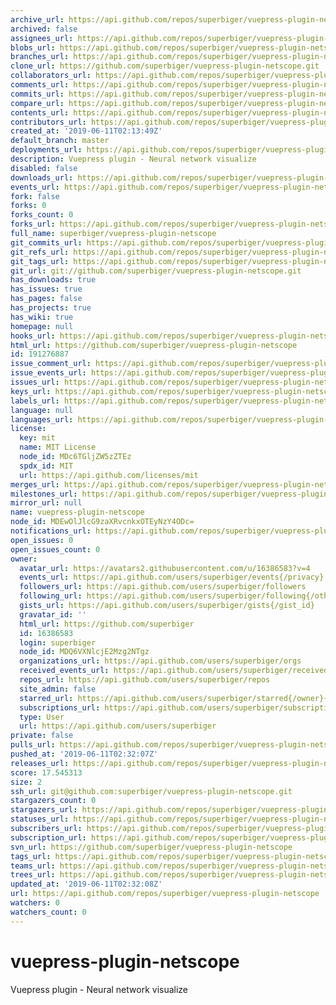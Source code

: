 ```yaml
---
archive_url: https://api.github.com/repos/superbiger/vuepress-plugin-netscope/{archive_format}{/ref}
archived: false
assignees_url: https://api.github.com/repos/superbiger/vuepress-plugin-netscope/assignees{/user}
blobs_url: https://api.github.com/repos/superbiger/vuepress-plugin-netscope/git/blobs{/sha}
branches_url: https://api.github.com/repos/superbiger/vuepress-plugin-netscope/branches{/branch}
clone_url: https://github.com/superbiger/vuepress-plugin-netscope.git
collaborators_url: https://api.github.com/repos/superbiger/vuepress-plugin-netscope/collaborators{/collaborator}
comments_url: https://api.github.com/repos/superbiger/vuepress-plugin-netscope/comments{/number}
commits_url: https://api.github.com/repos/superbiger/vuepress-plugin-netscope/commits{/sha}
compare_url: https://api.github.com/repos/superbiger/vuepress-plugin-netscope/compare/{base}...{head}
contents_url: https://api.github.com/repos/superbiger/vuepress-plugin-netscope/contents/{+path}
contributors_url: https://api.github.com/repos/superbiger/vuepress-plugin-netscope/contributors
created_at: '2019-06-11T02:13:49Z'
default_branch: master
deployments_url: https://api.github.com/repos/superbiger/vuepress-plugin-netscope/deployments
description: Vuepress plugin - Neural network visualize
disabled: false
downloads_url: https://api.github.com/repos/superbiger/vuepress-plugin-netscope/downloads
events_url: https://api.github.com/repos/superbiger/vuepress-plugin-netscope/events
fork: false
forks: 0
forks_count: 0
forks_url: https://api.github.com/repos/superbiger/vuepress-plugin-netscope/forks
full_name: superbiger/vuepress-plugin-netscope
git_commits_url: https://api.github.com/repos/superbiger/vuepress-plugin-netscope/git/commits{/sha}
git_refs_url: https://api.github.com/repos/superbiger/vuepress-plugin-netscope/git/refs{/sha}
git_tags_url: https://api.github.com/repos/superbiger/vuepress-plugin-netscope/git/tags{/sha}
git_url: git://github.com/superbiger/vuepress-plugin-netscope.git
has_downloads: true
has_issues: true
has_pages: false
has_projects: true
has_wiki: true
homepage: null
hooks_url: https://api.github.com/repos/superbiger/vuepress-plugin-netscope/hooks
html_url: https://github.com/superbiger/vuepress-plugin-netscope
id: 191276887
issue_comment_url: https://api.github.com/repos/superbiger/vuepress-plugin-netscope/issues/comments{/number}
issue_events_url: https://api.github.com/repos/superbiger/vuepress-plugin-netscope/issues/events{/number}
issues_url: https://api.github.com/repos/superbiger/vuepress-plugin-netscope/issues{/number}
keys_url: https://api.github.com/repos/superbiger/vuepress-plugin-netscope/keys{/key_id}
labels_url: https://api.github.com/repos/superbiger/vuepress-plugin-netscope/labels{/name}
language: null
languages_url: https://api.github.com/repos/superbiger/vuepress-plugin-netscope/languages
license:
  key: mit
  name: MIT License
  node_id: MDc6TGljZW5zZTEz
  spdx_id: MIT
  url: https://api.github.com/licenses/mit
merges_url: https://api.github.com/repos/superbiger/vuepress-plugin-netscope/merges
milestones_url: https://api.github.com/repos/superbiger/vuepress-plugin-netscope/milestones{/number}
mirror_url: null
name: vuepress-plugin-netscope
node_id: MDEwOlJlcG9zaXRvcnkxOTEyNzY4ODc=
notifications_url: https://api.github.com/repos/superbiger/vuepress-plugin-netscope/notifications{?since,all,participating}
open_issues: 0
open_issues_count: 0
owner:
  avatar_url: https://avatars2.githubusercontent.com/u/16386583?v=4
  events_url: https://api.github.com/users/superbiger/events{/privacy}
  followers_url: https://api.github.com/users/superbiger/followers
  following_url: https://api.github.com/users/superbiger/following{/other_user}
  gists_url: https://api.github.com/users/superbiger/gists{/gist_id}
  gravatar_id: ''
  html_url: https://github.com/superbiger
  id: 16386583
  login: superbiger
  node_id: MDQ6VXNlcjE2Mzg2NTgz
  organizations_url: https://api.github.com/users/superbiger/orgs
  received_events_url: https://api.github.com/users/superbiger/received_events
  repos_url: https://api.github.com/users/superbiger/repos
  site_admin: false
  starred_url: https://api.github.com/users/superbiger/starred{/owner}{/repo}
  subscriptions_url: https://api.github.com/users/superbiger/subscriptions
  type: User
  url: https://api.github.com/users/superbiger
private: false
pulls_url: https://api.github.com/repos/superbiger/vuepress-plugin-netscope/pulls{/number}
pushed_at: '2019-06-11T02:32:07Z'
releases_url: https://api.github.com/repos/superbiger/vuepress-plugin-netscope/releases{/id}
score: 17.545313
size: 2
ssh_url: git@github.com:superbiger/vuepress-plugin-netscope.git
stargazers_count: 0
stargazers_url: https://api.github.com/repos/superbiger/vuepress-plugin-netscope/stargazers
statuses_url: https://api.github.com/repos/superbiger/vuepress-plugin-netscope/statuses/{sha}
subscribers_url: https://api.github.com/repos/superbiger/vuepress-plugin-netscope/subscribers
subscription_url: https://api.github.com/repos/superbiger/vuepress-plugin-netscope/subscription
svn_url: https://github.com/superbiger/vuepress-plugin-netscope
tags_url: https://api.github.com/repos/superbiger/vuepress-plugin-netscope/tags
teams_url: https://api.github.com/repos/superbiger/vuepress-plugin-netscope/teams
trees_url: https://api.github.com/repos/superbiger/vuepress-plugin-netscope/git/trees{/sha}
updated_at: '2019-06-11T02:32:08Z'
url: https://api.github.com/repos/superbiger/vuepress-plugin-netscope
watchers: 0
watchers_count: 0
---
```


# vuepress-plugin-netscope
Vuepress plugin - Neural network visualize
